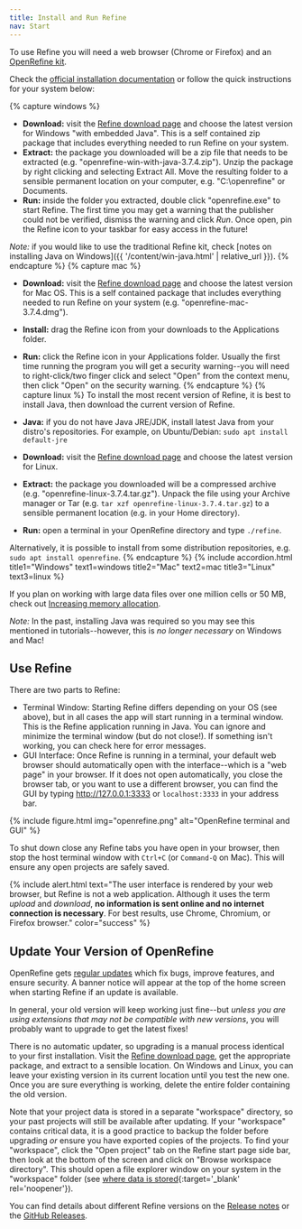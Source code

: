 ```yaml
---
title: Install and Run Refine
nav: Start
---
```


To use Refine you will need a web browser (Chrome or Firefox) and an [OpenRefine kit](https://openrefine.org/download.html). 

Check the [official installation documentation](https://openrefine.org/docs/manual/installing) or follow the quick instructions for your system below:

{% capture windows %}
- **Download:** visit the [Refine download page](https://openrefine.org/download.html) and choose the latest version for Windows "with embedded Java". This is a self contained zip package that includes everything needed to run Refine on your system.
- **Extract:** the package you downloaded will be a zip file that needs to be extracted (e.g. "openrefine-win-with-java-3.7.4.zip"). Unzip the package by right clicking and selecting Extract All. Move the resulting folder to a sensible permanent location on your computer, e.g. "C:\openrefine\" or Documents.
- **Run:** inside the folder you extracted, double click "openrefine.exe" to start Refine. The first time you may get a warning that the publisher could not be verified, dismiss the warning and click *Run*. Once open, pin the Refine icon to your taskbar for easy access in the future! 

*Note:* if you would like to use the traditional Refine kit, check [notes on installing Java on Windows]({{ '/content/win-java.html' | relative_url }}).
{% endcapture %}
{% capture mac %}
- **Download:** visit the [Refine download page](https://openrefine.org/download.html) and choose the latest version for Mac OS. This is a self contained package that includes everything needed to run Refine on your system (e.g. "openrefine-mac-3.7.4.dmg").
- **Install:** drag the Refine icon from your downloads to the Applications folder.
- **Run:** click the Refine icon in your Applications folder. Usually the first time running the program you will get a security warning--you will need to right-click/two finger click and select "Open" from the context menu, then click "Open" on the security warning.
{% endcapture %}
{% capture linux %}
To install the most recent version of Refine, it is best to install Java, then download the current version of Refine.

- **Java:** if you do not have Java JRE/JDK, install latest Java from your distro's repositories. For example, on Ubuntu/Debian: `sudo apt install default-jre`
- **Download:** visit the [Refine download page](https://openrefine.org/download.html) and choose the latest version for Linux.
- **Extract:** the package you downloaded will be a compressed archive (e.g. "openrefine-linux-3.7.4.tar.gz"). Unpack the file using your Archive manager or Tar (e.g. `tar xzf openrefine-linux-3.7.4.tar.gz`) to a sensible permanent location (e.g. in your Home directory).
- **Run:** open a terminal in your OpenRefine directory and type `./refine`.

Alternatively, it is possible to install from some distribution repositories, e.g. `sudo apt install openrefine`.
{% endcapture %}
{% include accordion.html title1="Windows" text1=windows title2="Mac" text2=mac title3="Linux" text3=linux %}

If you plan on working with large data files over one million cells or 50 MB, check out [Increasing memory allocation](https://openrefine.org/docs/manual/installing#increasing-memory-allocation).

*Note:* In the past, installing Java was required so you may see this mentioned in tutorials--however, this is *no longer necessary* on Windows and Mac!

## Use Refine

There are two parts to Refine: 

- <span class="term">Terminal Window:</span> Starting Refine differs depending on your OS (see above), but in all cases the app will start running in a terminal window. This is the Refine application running in Java. You can ignore and minimize the terminal window (but do not close!). If something isn't working, you can check here for error messages.
- <span class="term">GUI Interface:</span> Once Refine is running in a terminal, your default web browser should automatically open with the interface--which is a "web page" in your browser. If it does not open automatically, you close the browser tab, or you want to use a different browser, you can find the GUI by typing <http://127.0.0.1:3333> or `localhost:3333` in your address bar. 

{% include figure.html img="openrefine.png" alt="OpenRefine terminal and GUI" %}

To <span class="term">shut down</span> close any Refine tabs you have open in your browser, then stop the host terminal window with `Ctrl+C` (or `Command-Q` on Mac). 
This will ensure any open projects are safely saved.

{% include alert.html text="The user interface is rendered by your web browser, but Refine is not a web application. 
Although it uses the term *upload* and *download*, **no information is sent online and no internet connection is necessary**.
For best results, use Chrome, Chromium, or Firefox browser." color="success" %}

## Update Your Version of OpenRefine

OpenRefine gets [regular updates](https://openrefine.org/whats_new) which fix bugs, improve features, and ensure security.
A banner notice will appear at the top of the home screen when starting Refine if an update is available.

In general, your old version will keep working just fine--but *unless you are using extensions that may not be compatible with new versions*, you will probably want to upgrade to get the latest fixes!

There is no automatic updater, so upgrading is a manual process identical to your first installation. 
Visit the [Refine download page](https://openrefine.org/download), get the appropriate package, and extract to a sensible location. 
On Windows and Linux, you can leave your existing version in its current location until you test the new one.
Once you are sure everything is working, delete the entire folder containing the old version. 

Note that your project data is stored in a separate "workspace" directory, so your past projects will still be available after updating.
If your "workspace" contains critical data, it is a good practice to backup the folder before upgrading *or* ensure you have exported copies of the projects.
To find your "workspace", click the "Open project" tab on the Refine start page side bar, then look at the bottom of the screen and click on "Browse workspace directory". 
This should open a file explorer window on your system in the "workspace" folder (see [where data is stored](https://openrefine.org/docs/manual/installing#set-where-data-is-stored){:target='_blank' rel='noopener'}).

You can find details about different Refine versions on the [Release notes](https://openrefine.org/whats_new) or the [GitHub Releases](https://github.com/OpenRefine/OpenRefine/releases).
